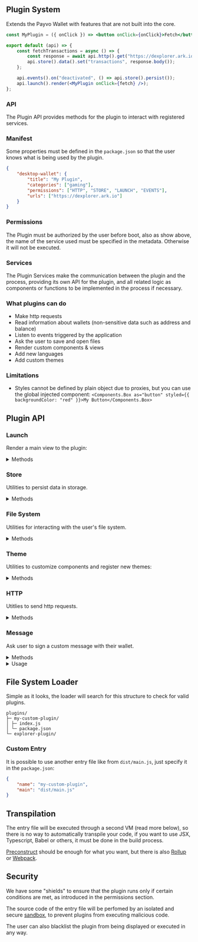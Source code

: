 ## Plugin System

Extends the Payvo Wallet with features that are not built into the core.

```jsx
const MyPlugin = ({ onClick }) => <button onClick={onClick}>Fetch</button>;

export default (api) => {
	const fetchTransactions = async () => {
		const response = await api.http().get("https://dexplorer.ark.io/api/transactions");
		api.store().data().set("transactions", response.body());
	};

	api.events().on("deactivated", () => api.store().persist());
	api.launch().render(<MyPlugin onClick={fetch} />);
};
```

### API

The Plugin API provides methods for the plugin to interact with registered services.

### Manifest

Some properties must be defined in the `package.json` so that the user knows what is being used by the plugin.

```json
{
	"desktop-wallet": {
		"title": "My Plugin",
		"categories": ["gaming"],
		"permissions": ["HTTP", "STORE", "LAUNCH", "EVENTS"],
		"urls": ["https://dexplorer.ark.io"]
	}
}
```

### Permissions

The Plugin must be authorized by the user before boot, also as show above, the name of the service used must be specified in the metadata. Otherwise it will not be executed.

### Services

The Plugin Services make the communication between the plugin and the process, providing its own API for the plugin, and all related logic as components or functions to be implemented in the process if necessary.

### What plugins can do

-   Make http requests
-   Read information about wallets (non-sensitive data such as address and balance)
-   Listen to events triggered by the application
-   Ask the user to save and open files
-   Render custom components & views
-   Add new languages
-   Add custom themes

### Limitations

-   Styles cannot be defined by plain object due to proxies, but you can use the global injected component: `<Components.Box as="button" styled={{ backgroundColor: "red" }}>My Button</Components.Box>`

## Plugin API

### Launch

Render a main view to the plugin:

<details><summary>Methods</summary>

**`render(node: React.ReactNode): void`**

</details>

### Store

Utilities to persist data in storage.

<details><summary>Methods</summary>

**`data(): DataRepository`**

Repository with your data. Eg: `const result = api.store().data().get("cookie")`.

**`persist(): void`**

Call this manually when your data needs to be saved.

</details>

### File System

Utilities for interacting with the user's file system.

<details><summary>Methods</summary>

**`askUserToSaveFile(content: string, suggestedFileName: string): void`**

Open a dialog to ask the user to save a file with the content.

**`askUserToOpenFile(): string | undefined`**

Open a dialog to ask the user to open a file.

</details>

### Theme

Utilities to customize components and register new themes:

<details><summary>Methods</summary>

**`decorate(key: string, (OriginalComponent: React.ComponentType) => React.ReactNode): void`**

Overwrite or extend a component with your own.

</details>

### HTTP

Utitlies to send http requests.

<details><summary>Methods</summary>

**`create(): void`**

Creates a new instance, useful for defining your own isolated headers.

**`get(url: string, query: object): void`**

Sends a GET request to the url.

**`post(url: string, data: object): void`**

Sends a POST request to the url.

**`decorate(key: "options", (currentOptions: object)): void`**

Overwrite global options. Useful to implement a proxy.

</details>

### Message

Ask user to sign a custom message with their wallet.

<details><summary>Methods</summary>

**`useSignMessageModal({ message: string, walletId: string }): [JSX.Component, SignedMessage, { isOpen, open, close }]`**

React Hook that returns the Modal component, the signed object and methods to interact with.

</details>

<details><summary>Usage</summary>

```tsx
module.exports = (api) => {
	const App = () => {
		const wallets = api.profile().wallets();
		const [SignModal, signResult, { isOpen, open }] = api
			.message()
			.useSignMessageModal({ message: "My Message", walletId: wallets[0].id });

		React.useEffect(() => {
			if (signResult) {
				console.log(signResult.signature);
			}
		}, [signResult]);

		return (
			<div>
				<SignModal />
				<button onClick={open}>Open Modal</button>
			</div>
		);
	};

	api.launch().render(App);
};
```

</details>

## File System Loader

Simple as it looks, the loader will search for this structure to check for valid plugins.

```
plugins/
├─ my-custom-plugin/
│ ├─ index.js
│ └─ package.json
└─ explorer-plugin/
```

### Custom Entry

It is possible to use another entry file like from `dist/main.js`, just specify it in the `package.json`:

```json
{
	"name": "my-custom-plugin",
	"main": "dist/main.js"
}
```

## Transpilation

The entry file will be executed through a second VM (read more below), so there is no way to automatically transpile your code, if you want to use JSX, Typescript, Babel or others, it must be done in the build process.

[Preconstruct](https://github.com/preconstruct/preconstruct) should be enough for what you want, but there is also [Rollup](https://github.com/rollup/rollup) or [Webpack](https://github.com/webpack/webpack).

## Security

We have some "shields" to ensure that the plugin runs only if certain conditions are met, as introduced in the permissions section.

The source code of the entry file will be perfomed by an isolated and secure [sandbox](https://github.com/patriksimek/vm2), to prevent plugins from executing malicious code.

The user can also blacklist the plugin from being displayed or executed in any way.

